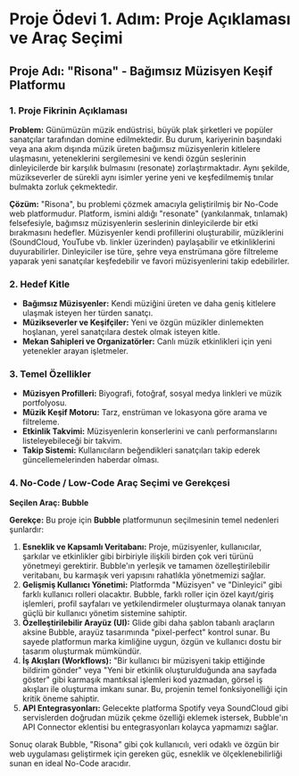 # Proje Ödevi 1. Adım: Proje Açıklaması ve Araç Seçimi

## Proje Adı: "Risona" - Bağımsız Müzisyen Keşif Platformu

### 1. Proje Fikrinin Açıklaması

**Problem:**
Günümüzün müzik endüstrisi, büyük plak şirketleri ve popüler sanatçılar tarafından domine edilmektedir. Bu durum, kariyerinin başındaki veya ana akım dışında müzik üreten bağımsız müzisyenlerin kitlelere ulaşmasını, yeteneklerini sergilemesini ve kendi özgün seslerinin dinleyicilerde bir karşılık bulmasını (resonate) zorlaştırmaktadır. Aynı şekilde, müzikseverler de sürekli aynı isimler yerine yeni ve keşfedilmemiş tınılar bulmakta zorluk çekmektedir.

**Çözüm:**
"Risona", bu problemi çözmek amacıyla geliştirilmiş bir No-Code web platformudur. Platform, ismini aldığı "resonate" (yankılanmak, tınlamak) felsefesiyle, bağımsız müzisyenlerin seslerinin dinleyicilerde bir etki bırakmasını hedefler. Müzisyenler kendi profillerini oluşturabilir, müziklerini (SoundCloud, YouTube vb. linkler üzerinden) paylaşabilir ve etkinliklerini duyurabilirler. Dinleyiciler ise türe, şehre veya enstrümana göre filtreleme yaparak yeni sanatçılar keşfedebilir ve favori müzisyenlerini takip edebilirler.

### 2. Hedef Kitle

* **Bağımsız Müzisyenler:** Kendi müziğini üreten ve daha geniş kitlelere ulaşmak isteyen her türden sanatçı.
* **Müzikseverler ve Keşifçiler:** Yeni ve özgün müzikler dinlemekten hoşlanan, yerel sanatçılara destek olmak isteyen kitle.
* **Mekan Sahipleri ve Organizatörler:** Canlı müzik etkinlikleri için yeni yetenekler arayan işletmeler.

### 3. Temel Özellikler

* **Müzisyen Profilleri:** Biyografi, fotoğraf, sosyal medya linkleri ve müzik portfolyosu.
* **Müzik Keşif Motoru:** Tarz, enstrüman ve lokasyona göre arama ve filtreleme.
* **Etkinlik Takvimi:** Müzisyenlerin konserlerini ve canlı performanslarını listeleyebileceği bir takvim.
* **Takip Sistemi:** Kullanıcıların beğendikleri sanatçıları takip ederek güncellemelerinden haberdar olması.

### 4. No-Code / Low-Code Araç Seçimi ve Gerekçesi

**Seçilen Araç: Bubble**

**Gerekçe:**
Bu proje için **Bubble** platformunun seçilmesinin temel nedenleri şunlardır:

1.  **Esneklik ve Kapsamlı Veritabanı:** Proje, müzisyenler, kullanıcılar, şarkılar ve etkinlikler gibi birbiriyle ilişkili birden çok veri türünü yönetmeyi gerektirir. Bubble'ın yerleşik ve tamamen özelleştirilebilir veritabanı, bu karmaşık veri yapısını rahatlıkla yönetmemizi sağlar.
2.  **Gelişmiş Kullanıcı Yönetimi:** Platformda "Müzisyen" ve "Dinleyici" gibi farklı kullanıcı rolleri olacaktır. Bubble, farklı roller için özel kayıt/giriş işlemleri, profil sayfaları ve yetkilendirmeler oluşturmaya olanak tanıyan güçlü bir kullanıcı yönetim sistemine sahiptir.
3.  **Özelleştirilebilir Arayüz (UI):** Glide gibi daha şablon tabanlı araçların aksine Bubble, arayüz tasarımında "pixel-perfect" kontrol sunar. Bu sayede platformun marka kimliğine uygun, özgün ve kullanıcı dostu bir tasarım oluşturmak mümkündür.
4.  **İş Akışları (Workflows):** "Bir kullanıcı bir müzisyeni takip ettiğinde bildirim gönder" veya "Yeni bir etkinlik oluşturulduğunda ana sayfada göster" gibi karmaşık mantıksal işlemleri kod yazmadan, görsel iş akışları ile oluşturma imkanı sunar. Bu, projenin temel fonksiyonelliği için kritik öneme sahiptir.
5.  **API Entegrasyonları:** Gelecekte platforma Spotify veya SoundCloud gibi servislerden doğrudan müzik çekme özelliği eklemek istersek, Bubble'ın API Connector eklentisi bu entegrasyonları kolayca yapmamızı sağlar.

Sonuç olarak Bubble, "Risona" gibi çok kullanıcılı, veri odaklı ve özgün bir web uygulaması geliştirmek için gereken güç, esneklik ve ölçeklenebilirliği sunan en ideal No-Code aracıdır.
